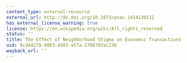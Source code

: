 ```yaml
---
content_type: external-resource
external_url: http://dx.doi.org/10.1073/pnas.1414139112
has_external_license_warning: true
license: https://en.wikipedia.org/wiki/All_rights_reserved
status: ''
title: The Effect of Neighborhood Stigma on Economic Transactions
uid: 9cd44279-0083-4983-a57a-2768703ac230
wayback_url: ''
---
```

